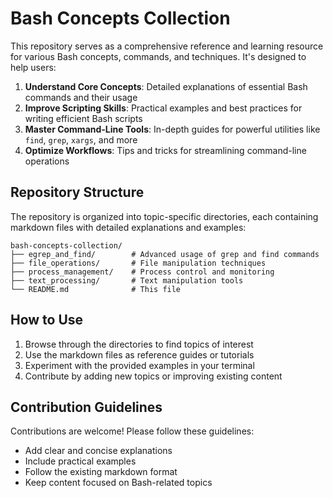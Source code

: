 # Bash Concepts Collection

This repository serves as a comprehensive reference and learning resource for various Bash concepts, commands, and techniques. It's designed to help users:

1. **Understand Core Concepts**: Detailed explanations of essential Bash commands and their usage
2. **Improve Scripting Skills**: Practical examples and best practices for writing efficient Bash scripts
3. **Master Command-Line Tools**: In-depth guides for powerful utilities like `find`, `grep`, `xargs`, and more
4. **Optimize Workflows**: Tips and tricks for streamlining command-line operations

## Repository Structure

The repository is organized into topic-specific directories, each containing markdown files with detailed explanations and examples:

```
bash-concepts-collection/
├── egrep_and_find/        # Advanced usage of grep and find commands
├── file_operations/       # File manipulation techniques
├── process_management/    # Process control and monitoring
├── text_processing/       # Text manipulation tools
└── README.md              # This file
```

## How to Use

1. Browse through the directories to find topics of interest
2. Use the markdown files as reference guides or tutorials
3. Experiment with the provided examples in your terminal
4. Contribute by adding new topics or improving existing content

## Contribution Guidelines

Contributions are welcome! Please follow these guidelines:
- Add clear and concise explanations
- Include practical examples
- Follow the existing markdown format
- Keep content focused on Bash-related topics 